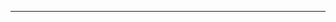 <!--
CO_OP_TRANSLATOR_METADATA:
{
  "original_hash": "b12098603dc3061d3cdac77ecce93658",
  "translation_date": "2025-08-28T19:45:45+00:00",
  "source_file": "03-CoreGenerativeAITechniques/README.md",
  "language_code": "hr"
}
-->


---

